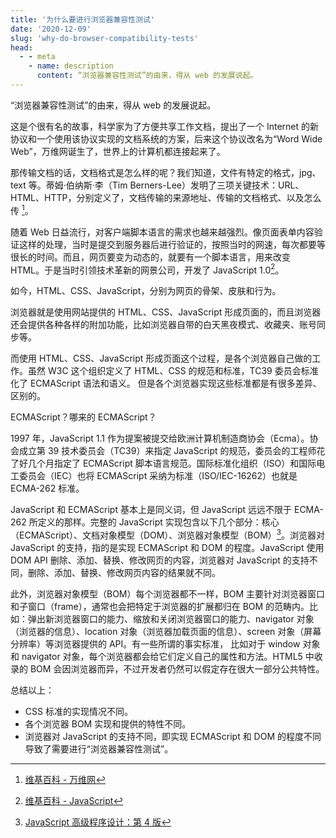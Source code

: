 ```yaml
---
title: '为什么要进行浏览器兼容性测试'
date: '2020-12-09'
slug: 'why-do-browser-compatibility-tests'
head:
  - - meta
    - name: description
      content: “浏览器兼容性测试”的由来，得从 web 的发展说起。
---
```


“浏览器兼容性测试”的由来，得从 web 的发展说起。

这是个很有名的故事，科学家为了方便共享工作文档，提出了一个 Internet 的新协议和一个使用该协议实现的文档系统的方案，后来这个协议改名为“Word Wide Web”，万维网诞生了，世界上的计算机都连接起来了。

那传输文档的话，文档格式是怎么样的呢？我们知道，文件有特定的格式，jpg、text 等。蒂姆·伯纳斯·李（Tim Berners-Lee）发明了三项关键技术：URL、HTML、HTTP，分别定义了，文档传输的来源地址、传输的文档格式、以及怎么传 [^1]。

随着 Web 日益流行，对客户端脚本语言的需求也越来越强烈。像页面表单内容验证这样的处理，当时是提交到服务器后进行验证的，按照当时的网速，每次都要等很长的时间。而且，网页要变为动态的，就要有一个脚本语言，用来改变 HTML。于是当时引领技术革新的网景公司，开发了 JavaScript 1.0[^2]。

如今，HTML、CSS、JavaScript，分别为网页的骨架、皮肤和行为。

浏览器就是使用网站提供的 HTML、CSS、JavaScript 形成页面的，而且浏览器还会提供各种各样的附加功能，比如浏览器自带的白天黑夜模式、收藏夹、账号同步等。

而使用 HTML、CSS、JavaScript 形成页面这个过程，是各个浏览器自己做的工作。虽然 W3C 这个组织定义了 HTML、CSS 的规范和标准，TC39 委员会标准化了 ECMAScript 语法和语义。
但是各个浏览器实现这些标准都是有很多差异、区别的。

ECMAScript？哪来的 ECMAScript？

1997 年，JavaScript 1.1 作为提案被提交给欧洲计算机制造商协会（Ecma）。协会成立第 39 技术委员会（TC39）来指定 JavaScript 的规范，委员会的工程师花了好几个月指定了 ECMAScript 脚本语言规范。国际标准化组织（ISO）和国际电工委员会（IEC）也将 ECMAScript 采纳为标准（ISO/IEC-16262）也就是 ECMA-262 标准。

JavaScript 和 ECMAScript 基本上是同义词，但 JavaScript 远远不限于 ECMA-262 所定义的那样。完整的 JavaScript 实现包含以下几个部分：核心（ECMAScript）、文档对象模型（DOM）、浏览器对象模型（BOM）[^3]。浏览器对 JavaScript 的支持，指的是实现 ECMAScript 和 DOM 的程度。JavaScript 使用 DOM API 删除、添加、替换、修改网页的内容，浏览器对 JavaScript 的支持不同，删除、添加、替换、修改网页内容的结果就不同。

此外，浏览器对象模型（BOM）每个浏览器都不一样，BOM 主要针对浏览器窗口和子窗口（frame），通常也会把特定于浏览器的扩展都归在 BOM 的范畴内。比如：弹出新浏览器窗口的能力、缩放和关闭浏览器窗口的能力、navigator 对象（浏览器的信息）、location 对象（浏览器加载页面的信息）、screen 对象（屏幕分辨率）等浏览器提供的 API。有一些所谓的事实标准，
比如对于 window 对象和 navigator 对象，每个浏览器都会给它们定义自己的属性和方法。HTML5 中收录的 BOM 会因浏览器而异，不过开发者仍然可以假定存在很大一部分公共特性。

总结以上：

- CSS 标准的实现情况不同。
- 各个浏览器 BOM 实现和提供的特性不同。
- 浏览器对 JavaScript 的支持不同，即实现 ECMAScript 和 DOM 的程度不同导致了需要进行“浏览器兼容性测试”。

[^1]: [维基百科 - 万维网](https://zh.wikipedia.org/wiki/%E4%B8%87%E7%BB%B4%E7%BD%91)
[^2]: [维基百科 - JavaScript](https://zh.wikipedia.org/wiki/JavaScript)
[^3]: [JavaScript 高级程序设计：第 4 版](https://www.ituring.com.cn/book/2472)
